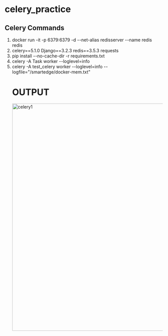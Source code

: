 
# celery_practice



<h2> Celery Commands </h2>
<ol>
  <li>docker run -it -p 6379:6379 -d --net-alias redisserver --name redis redis</li>
  <li>celery==5.1.0
      Django==3.2.3
      redis==3.5.3
    requests </li>
  <li>pip install --no-cache-dir -r requirements.txt</li>
  <li>celery -A Task worker --loglevel=info</li>
  <li>celery -A test_celery worker --loglevel=info --logfile="/smartedge/docker-mem.txt"</li>

  
  <h1> OUTPUT </h1>
  <img width="723" alt="celery1" src="https://user-images.githubusercontent.com/43459908/169967128-348b448a-d106-4568-8245-c2ec4339edde.PNG">
